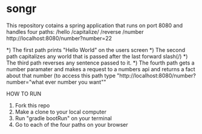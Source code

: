 # songr
This repository cotains a spring application that runs on port 8080 and handles four paths:
/hello
/capitalize/
/reverse
/number
http://localhost:8080/number?number=22

*) The first path prints "Hello World" on the users screen
*) The second path capitalizes any world that is passed after the last forward slash(/)
*) The third path reverses any sentence passed to it.
*) The fourth path gets a number paramater and makes a request to a numbers api and returns a fact about that number (to access this path type "http://localhost:8080/number?number="what ever number you want""

HOW TO RUN
1) Fork this repo
2) Make a clone to your local computer
3) Run "gradle bootRun" on your terminal 
4) Go to each of the four paths on your browser
